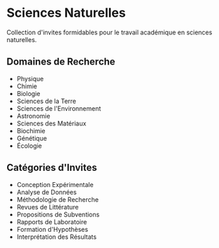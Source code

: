 # Sciences Naturelles

Collection d'invites formidables pour le travail académique en sciences naturelles.

## Domaines de Recherche
- Physique
- Chimie
- Biologie
- Sciences de la Terre
- Sciences de l'Environnement
- Astronomie
- Sciences des Matériaux
- Biochimie
- Génétique
- Écologie

## Catégories d'Invites
- Conception Expérimentale
- Analyse de Données
- Méthodologie de Recherche
- Revues de Littérature
- Propositions de Subventions
- Rapports de Laboratoire
- Formation d'Hypothèses
- Interprétation des Résultats